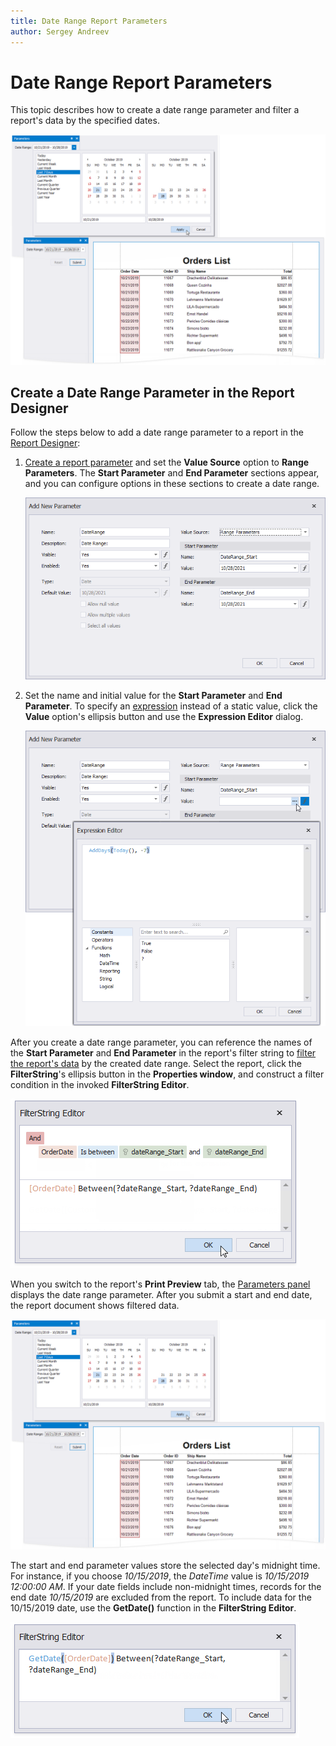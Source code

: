 ```yaml
---
title: Date Range Report Parameters
author: Sergey Andreev
---
```


# Date Range Report Parameters

This topic describes how to create a date range parameter and filter a report's data by the specified dates.

![A date range parameter's editor in Preview](../../../../images/eurd-win-date-ranges-parameters-panel.png)

## Create a Date Range Parameter in the Report Designer

Follow the steps below to add a date range parameter to a report in the [Report Designer](../../report-designer-for-winforms.md):

1. [Create a report parameter](create-a-report-parameter.md) and set the **Value Source** option to **Range Parameters**. The **Start Parameter** and **End Parameter** sections appear, and you can configure options in these sections to create a date range.

    ![add-parameter-dialog](../../../../images/use-date-ranges-design-add-param-dialog.png)

2. Set the name and initial value for the **Start Parameter** and **End Parameter**. To specify an [expression](../use-expressions.md) instead of a static value, click the **Value** option's ellipsis button and use the **Expression Editor** dialog.

    ![value-expression](../../../../images/use-date-ranges-design-value-expression.png)

After you create a date range parameter, you can reference the names of the **Start Parameter** and **End Parameter** in the report's filter string to [filter the report's data](../shape-report-data/filter-data/filter-data-at-the-report-level.md) by the created date range. Select the report, click the **FilterString**'s ellipsis button in the **Properties window**, and construct a filter condition in the invoked **FilterString Editor**.

![filterstring](../../../../images/use-date-ranges-filterstring.png)

When you switch to the report's **Print Preview** tab, the [Parameters panel](parameters-panel.md) displays the date range parameter. After you submit a start and end date, the report document shows filtered data.

![A date range parameter's editor in Preview](../../../../images/eurd-win-date-ranges-parameters-panel.png)

The start and end parameter values store the selected day's midnight time. For instance, if you choose _10/15/2019_, the *DateTime* value is _10/15/2019 12:00:00 AM_. If your date fields include non-midnight times, records for the end date _10/15/2019_ are excluded from the report. To include data for the 10/15/2019 date, use the **GetDate()** function in the **FilterString Editor**.  

![Filter String - GetDate](../../../../images/eurd-win-date-ranges-filterstring-getdate.png)

